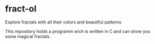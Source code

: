 # fract-ol
Explore fractals with all their colors and beautiful patterns

This repository holds a programm wich is written in C and can show you some magical fractals.
